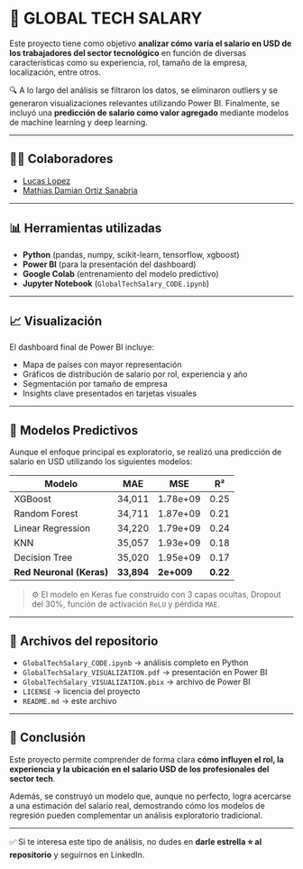 # 💼 GLOBAL TECH SALARY

Este proyecto tiene como objetivo **analizar cómo varía el salario en USD de los trabajadores del sector tecnológico** en función de diversas características como su experiencia, rol, tamaño de la empresa, localización, entre otros.

🔍 A lo largo del análisis se filtraron los datos, se eliminaron outliers y se generaron visualizaciones relevantes utilizando Power BI. Finalmente, se incluyó una **predicción de salario como valor agregado** mediante modelos de machine learning y deep learning.

---

## 👨‍💻 Colaboradores

- [Lucas Lopez](https://www.linkedin.com/in/lucaslopezcoluchi/) 
- [Mathias Damian Ortiz Sanabria](https://www.linkedin.com/in/mathiasortiz/)  

---

## 📊 Herramientas utilizadas

- **Python** (pandas, numpy, scikit-learn, tensorflow, xgboost)
- **Power BI** (para la presentación del dashboard)
- **Google Colab** (entrenamiento del modelo predictivo)
- **Jupyter Notebook** (`GlobalTechSalary_CODE.ipynb`)

---

## 📈 Visualización

El dashboard final de Power BI incluye:

- Mapa de países con mayor representación
- Gráficos de distribución de salario por rol, experiencia y año
- Segmentación por tamaño de empresa
- Insights clave presentados en tarjetas visuales

---

## 🧠 Modelos Predictivos

Aunque el enfoque principal es exploratorio, se realizó una predicción de salario en USD utilizando los siguientes modelos:

| Modelo              | MAE     | MSE         | R²     |
|---------------------|---------|-------------|--------|
| XGBoost             | 34,011  | 1.78e+09    | 0.25   |
| Random Forest       | 34,711  | 1.87e+09    | 0.21   |
| Linear Regression   | 34,220  | 1.79e+09    | 0.24   |
| KNN                 | 35,057  | 1.93e+09    | 0.18   |
| Decision Tree       | 35,020  | 1.95e+09    | 0.17   |
| **Red Neuronal (Keras)** | **33,894**  | **2e+009**         | **0.22**  |

> ⚙️ El modelo en Keras fue construido con 3 capas ocultas, Dropout del 30%, función de activación `ReLU` y pérdida `MAE`.


---

## 📁 Archivos del repositorio

- `GlobalTechSalary_CODE.ipynb` → análisis completo en Python
- `GlobalTechSalary_VISUALIZATION.pdf` → presentación en Power BI
- `GlobalTechSalary_VISUALIZATION.pbix` → archivo de Power BI
- `LICENSE` → licencia del proyecto
- `README.md` → este archivo

---

## 🧠 Conclusión

Este proyecto permite comprender de forma clara **cómo influyen el rol, la experiencia y la ubicación en el salario USD de los profesionales del sector tech**. 

Además, se construyó un modelo que, aunque no perfecto, logra acercarse a una estimación del salario real, demostrando cómo los modelos de regresión pueden complementar un análisis exploratorio tradicional.

---

✅ Si te interesa este tipo de análisis, no dudes en **darle estrella ⭐ al repositorio** y seguirnos en LinkedIn.
